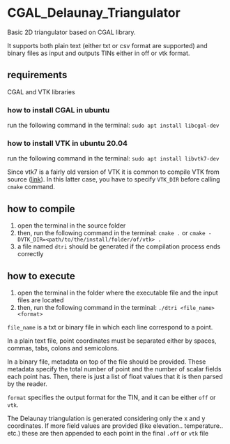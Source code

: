 # CGAL_Delaunay_Triangulator
Basic 2D triangulator based on CGAL library.

It supports both plain text (either txt or csv format are supported) and binary files as input and outputs TINs either in off or vtk format.

## requirements

CGAL and VTK libraries

### how to install CGAL in ubuntu
run the following command in the terminal: `sudo apt install libcgal-dev`

### how to install VTK in ubuntu 20.04
run the following command in the terminal: `sudo apt install libvtk7-dev`

Since vtk7 is a fairly old version of VTK it is common to compile VTK from source ([link](https://vtk.org/download/)).
In this latter case, you have to specify `VTK_DIR` before calling `cmake` command.

## how to compile

1. open the terminal in the source folder
2. then, run the following command in the terminal: `cmake .` or `cmake -DVTK_DIR=<path/to/the/install/folder/of/vtk> .`
3. a file named `dtri` should be generated if the compilation process ends correctly

## how to execute

1. open the terminal in the folder where the executable file and the input files are located
2. then, run the following command in the terminal: `./dtri <file_name> <format>`

`file_name` is a txt or binary file in which each line correspond to a point.

In a plain text file, point coordinates must be separated either by spaces, commas, tabs, colons and semicolons.

In a binary file, metadata on top of the file should be provided. These metadata specify the total number of point and the number of scalar fields each point has. Then, there is just a list of float values that it is then parsed by the reader.

`format` specifies the output format for the TIN, and it can be either `off` or `vtk`.

The Delaunay triangulation is generated considering only the x and y coordinates.
If more field values are provided (like elevation.. temperature.. etc.) these are then appended
to each point in the final `.off` or `vtk` file

